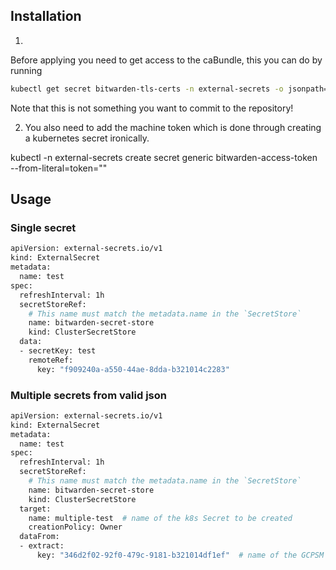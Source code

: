

## Installation
1. 
Before applying you need to get access to the caBundle, this you can do by running 

```bash
kubectl get secret bitwarden-tls-certs -n external-secrets -o jsonpath='{.data.ca\.crt}'
```

Note that this is not something you want to commit to the repository!

2. You also need to add the machine token which is done through creating a kubernetes secret ironically.

 kubectl -n external-secrets create secret generic bitwarden-access-token \
  --from-literal=token="<MACHINE TOKEN HERE>"


## Usage

### Single secret
```bash
apiVersion: external-secrets.io/v1
kind: ExternalSecret
metadata:
  name: test
spec:
  refreshInterval: 1h
  secretStoreRef:
    # This name must match the metadata.name in the `SecretStore`
    name: bitwarden-secret-store
    kind: ClusterSecretStore
  data:
  - secretKey: test
    remoteRef:
      key: "f909240a-a550-44ae-8dda-b321014c2283"
```

### Multiple secrets from valid json

```bash
apiVersion: external-secrets.io/v1
kind: ExternalSecret
metadata:
  name: test
spec:
  refreshInterval: 1h
  secretStoreRef:
    # This name must match the metadata.name in the `SecretStore`
    name: bitwarden-secret-store
    kind: ClusterSecretStore
  target:
    name: multiple-test  # name of the k8s Secret to be created
    creationPolicy: Owner
  dataFrom:
  - extract:
      key: "346d2f02-92f0-479c-9181-b321014df1ef"  # name of the GCPSM secret
```